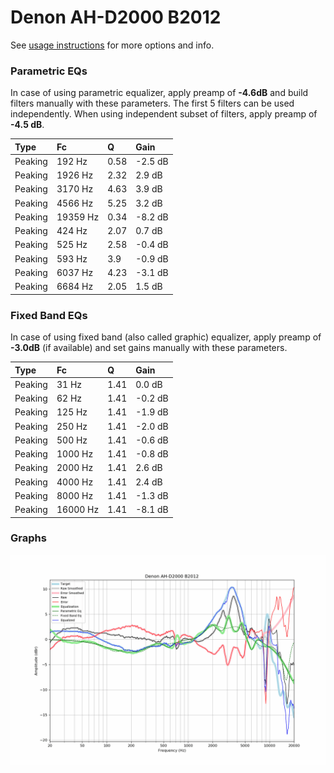 # Denon AH-D2000 B2012
See [usage instructions](https://github.com/jaakkopasanen/AutoEq#usage) for more options and info.

### Parametric EQs
In case of using parametric equalizer, apply preamp of **-4.6dB** and build filters manually
with these parameters. The first 5 filters can be used independently.
When using independent subset of filters, apply preamp of **-4.5 dB**.

| Type    | Fc       |    Q | Gain    |
|:--------|:---------|:-----|:--------|
| Peaking | 192 Hz   | 0.58 | -2.5 dB |
| Peaking | 1926 Hz  | 2.32 | 2.9 dB  |
| Peaking | 3170 Hz  | 4.63 | 3.9 dB  |
| Peaking | 4566 Hz  | 5.25 | 3.2 dB  |
| Peaking | 19359 Hz | 0.34 | -8.2 dB |
| Peaking | 424 Hz   | 2.07 | 0.7 dB  |
| Peaking | 525 Hz   | 2.58 | -0.4 dB |
| Peaking | 593 Hz   | 3.9  | -0.9 dB |
| Peaking | 6037 Hz  | 4.23 | -3.1 dB |
| Peaking | 6684 Hz  | 2.05 | 1.5 dB  |

### Fixed Band EQs
In case of using fixed band (also called graphic) equalizer, apply preamp of **-3.0dB**
(if available) and set gains manually with these parameters.

| Type    | Fc       |    Q | Gain    |
|:--------|:---------|:-----|:--------|
| Peaking | 31 Hz    | 1.41 | 0.0 dB  |
| Peaking | 62 Hz    | 1.41 | -0.2 dB |
| Peaking | 125 Hz   | 1.41 | -1.9 dB |
| Peaking | 250 Hz   | 1.41 | -2.0 dB |
| Peaking | 500 Hz   | 1.41 | -0.6 dB |
| Peaking | 1000 Hz  | 1.41 | -0.8 dB |
| Peaking | 2000 Hz  | 1.41 | 2.6 dB  |
| Peaking | 4000 Hz  | 1.41 | 2.4 dB  |
| Peaking | 8000 Hz  | 1.41 | -1.3 dB |
| Peaking | 16000 Hz | 1.41 | -8.1 dB |

### Graphs
![](./Denon%20AH-D2000%20B2012.png)